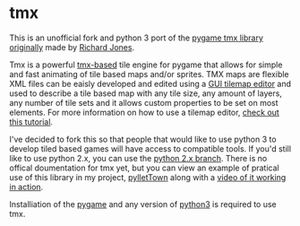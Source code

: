 tmx
===

This is an unofficial fork and python 3 port of the [pygame tmx library originally](https://bitbucket.org/r1chardj0n3s/pygame-tutorial/src/995c364f087cc24e20682f642b3b406e7e3dcdae/tmx.py) made by [Richard Jones](https://bitbucket.org/r1chardj0n3s). 

Tmx is a powerful [tmx-based](https://github.com/bjorn/tiled/wiki/TMX-Map-Format) tile engine for pygame that allows for simple and fast animating of tile based maps and/or sprites. TMX maps are flexible XML files can be eaisly developed and edited using a [GUI tilemap editor](http://www.mapeditor.org/) and used to describe a tile based map with any tile size, any amount of layers, any number of tile sets and it allows custom properties to be set on most elements. For more information on how to use a tilemap editor, [check out this tutorial](http://gamedev.tutsplus.com/tutorials/level-design/introduction-to-tiled-map-editor/).

I've decided to fork this so that people that would like to use python 3 to develop tiled based games will have access to compatible tools. If you'd still like to use python 2.x, you can use the [python 2.x branch](https://github.com/RenfredH04/tmx/tree/python2.x).
There is no offical doumentation for tmx yet, but you can view an example of pratical use of this library in my project, [pylletTown](https://github.com/RenfredH04/pylletTown) along with a [video of it working in action](http://youtu.be/KnOMXyqbxqY).

Installiation of the [pygame](http://www.pygame.org/install.html) and any version of [python3](http://www.python.org/getit/) is required to use tmx.
